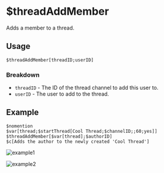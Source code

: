 # $threadAddMember
Adds a member to a thread.

## Usage
```
$threadAddMember[threadID;userID]
```

### Breakdown
- `threadID` - The ID of the thread channel to add this user to.
- `userID` - The user to add to the thread.

## Example
```
$nomention
$var[thread;$startThread[Cool Thread;$channelID;;60;yes]]
$threadAddMember[$var[thread];$authorID]
$c[Adds the author to the newly created 'Cool Thread']
```
![example1](https://user-images.githubusercontent.com/69215413/130260166-768cb59f-2377-49e3-9588-6425028484d9.png)

![example2](https://user-images.githubusercontent.com/69215413/130260148-0c6b54ec-96ea-4f94-9aee-8a583667d80d.png)